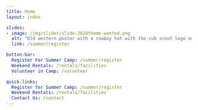 ```yaml
---
title: Home
layout: index

slides:
- image: /img/slider/slide-2020theme-wanted.png
  alt: "Old western poster with a cowboy hat with the cub scout logo on it and 'Wild West' above and below the hat"
  link: /summer/register

button-bar:
  Register For Summer Camp: /summer/register
  Weekend Rentals: /rentals/facilities
  Volunteer in Camp: /volunteer

quick-links:
  Register for Summer Camp: /summer/register
  Weekend Rentals: /rentals/facilities
  Contact Us: /contact
---
```


